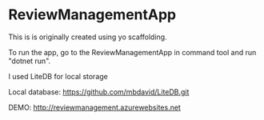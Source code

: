 # ReviewManagementApp

This is is originally created using yo scaffolding.

To run the app, go to the ReviewManagementApp in command tool and run "dotnet run".

I used LiteDB for local storage 

Local database: https://github.com/mbdavid/LiteDB.git

DEMO: http://reviewmanagement.azurewebsites.net
